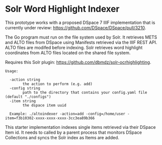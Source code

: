 # Solr Word Highlight Indexer

This prototype works with a proposed DSpace 7 IIIF implementation that is currently under review: https://github.com/DSpace/DSpace/pull/3210.  

The Go program must run on the file system used by Solr. It retrieves METS and ALTO files 
from DSpace using Manifests retrieved via the IIIF REST API. ALTO files are modifed before indexing. Solr retrieves word highlight 
coordinates from ALTO files located on the shared file system.

Requires this Solr plugin: https://github.com/dbmdz/solr-ocrhighlighting.

```  
Usage:

  -action string
        the action to perform (e.g. add)
  -config string
        path to the directory that contains your config.yaml file (default "./configs")
  -item string
        the dspace item uuid
        
  Example: ./altoindexer -action=add -config=/home/user -item=f3b10302-xxxx-xxxx-xxxx-3cc3ea89b366
```
This starter implementation indexes single items retrieved via their DSpace Item id.  It needs to called by 
a parent process that monitors DSpace Collections and syncs the Solr index as Items are added.
